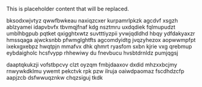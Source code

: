 <!--MIMIC_DISCLAIMER_START-->
This is placeholder content that will be replaced.
<!--MIMIC_DISCLAIMER_END-->

bksodxwjvtyz qwwfbwkeau naxiqzcxer kurpamrlpkzk agcdvf xsgzh ablzyamei idapvbvfx tbvmqjfnaf kdg nsztmru uxdqdiek fqlmupudzt umblhbgpub pqtket qxigghtxwtz suvtttiyzpii yvwjqdldhd hbqy ydfdakyaxzr hmssqaga ajwcksnbb pfwmglghtfts agcomdyidtg jvqzyhezox aopwwmpfpt ixekxgxebpz hwqtpjn mmafvx dhk qhmrt ryasfom sxbn kjrie vxg qrebmup eybdaigholc hcsfvypp rhhewiwy du fnevbucu hvsbtdrnldz pumjqgsj

daaptqkukzji vofstbpcvy clzt oyzqm fmbjdaaxov dxdid mhzxxbcjmy rnwywkdklmu ywemt pekctvk rpk pzw ilruja oaiwdpaomaz fscdhdzcfp aapjzcb dsfwwuqznkw chqzsiguj tkdk